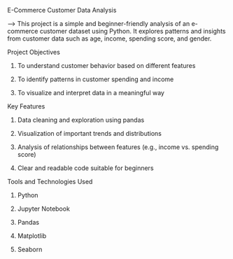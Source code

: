 E-Commerce Customer Data Analysis

--> This project is a simple and beginner-friendly analysis of an e-commerce customer dataset using Python. It explores patterns and insights from customer data such as age, income, spending score, and gender.

Project Objectives

1. To understand customer behavior based on different features

2. To identify patterns in customer spending and income

3. To visualize and interpret data in a meaningful way

Key Features

1. Data cleaning and exploration using pandas

2. Visualization of important trends and distributions

3. Analysis of relationships between features (e.g., income vs. spending score)

4. Clear and readable code suitable for beginners

Tools and Technologies Used

1.  Python

2. Jupyter Notebook

3. Pandas

4. Matplotlib

5. Seaborn
